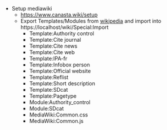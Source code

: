 - Setup mediawiki
  - https://www.canasta.wiki/setup
  - Export Templates/Modules from [wikipedia](https://en.wikipedia.org/wiki/Special:Export) and import into https://localhost/wiki/Special:Import
    - Template:Authority control
    - Template:Cite journal
    - Template:Cite news
    - Template:Cite web
    - Template:IPA-fr
    - Template:Infobox person
    - Template:Official website
    - Template:Reflist
    - Template:Short description
    - Template:SDcat
    - Template:Pagetype
    - Module:Authority_control
    - Module:SDcat
    - MediaWiki:Common.css
    - MediaWiki:Common.js
